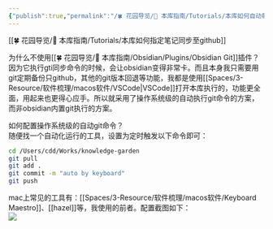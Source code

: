 ```yaml
---
{"publish":true,"permalink":"/🍀 花园导览/🧰 本库指南/Tutorials/本库如何自动每日同步至github.md","title":"本库如何自动每日同步至github","created":"2022-08-25","modified":"2023-03-14","published":"2025-07-10T21:53:00.553+08:00","cssclasses":""}
---
```


[[🍀 花园导览/🧰 本库指南/Tutorials/本库如何指定笔记同步至github]]

为什么不使用[[🍀 花园导览/🧰 本库指南/Obsidian/Plugins/Obsidian Git]]插件？  
因为它执行gti同步命令的时候，会让obsidian变得非常卡。而且本身我只需要用git定期备份只github，其他的git版本回退等功能，我都是使用[[Spaces/3-Resource/软件梳理/macos软件/VSCode\|VSCode]]打开本库执行的，功能更全面，用起来也更得心应手。所以就采用了操作系统级的自动执行git命令的方案，而非obsidian内置git执行的方案。

如何配置操作系统级的自动git命令？  
随便找一个自动化运行的工具，设置为定时触发以下命令即可：

```zsh
cd /Users/cdd/Works/knowledge-garden
git pull
git add .
git commit -m "auto by keyboard"
git push
```

mac上常见的工具有：[[Spaces/3-Resource/软件梳理/macos软件/Keyboard Maestro]]、[[hazel]]等，我使用的前者。配置截图如下：  
![](https://img2.oldwinter.top/202208250919001.png)
